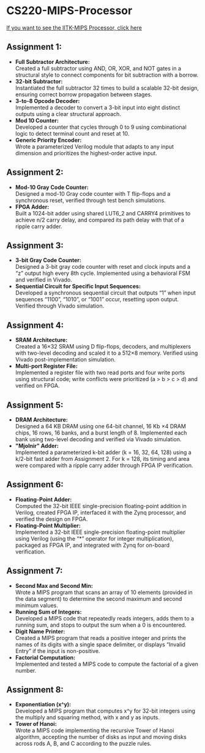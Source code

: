 # CS220-MIPS-Processor

[If you want to see the IITK-MIPS Processor, click here](./IITK-MIPS%20Processor)

## Assignment 1:
- **Full Subtractor Architecture:**  
  Created a full subtractor using AND, OR, XOR, and NOT gates in a structural style to connect components for bit subtraction with a borrow.
- **32-bit Subtractor:**  
  Instantiated the full subtractor 32 times to build a scalable 32-bit design, ensuring correct borrow propagation between stages.
- **3-to-8 Opcode Decoder:**  
  Implemented a decoder to convert a 3-bit input into eight distinct outputs using a clear structural approach.
- **Mod 10 Counter:**  
  Developed a counter that cycles through 0 to 9 using combinational logic to detect terminal count and reset at 10.
- **Generic Priority Encoder:**  
  Wrote a parameterized Verilog module that adapts to any input dimension and prioritizes the highest-order active input.

## Assignment 2:
- **Mod-10 Gray Code Counter:**  
  Designed a mod-10 Gray code counter with T flip-flops and a synchronous reset, verified through test bench simulations.
- **FPGA Adder:**  
  Built a 1024-bit adder using shared LUT6_2 and CARRY4 primitives to achieve n/2 carry delay, and compared its path delay with that of a ripple carry adder.

## Assignment 3: 
- **3-bit Gray Code Counter:**  
  Designed a 3-bit gray code counter with reset and clock inputs and a “z” output high every 8th cycle. Implemented using a behavioral FSM and verified in Vivado.
- **Sequential Circuit for Specific Input Sequences:**  
  Developed a synchronous sequential circuit that outputs “1” when input sequences “1100”, “1010”, or “1001” occur, resetting upon output. Verified through Vivado simulation.

## Assignment 4: 
- **SRAM Architecture:**  
  Created a 16×32 SRAM using D flip-flops, decoders, and multiplexers with two-level decoding and scaled it to a 512×8 memory. Verified using Vivado post-implementation simulation.
- **Multi-port Register File:**  
  Implemented a register file with two read ports and four write ports using structural code; write conflicts were prioritized (a > b > c > d) and verified on FPGA.

## Assignment 5: 
- **DRAM Architecture:**  
  Designed a 64 KB DRAM using one 64-bit channel, 16 Kb ×4 DRAM chips, 16 rows, 16 banks, and a burst length of 8. Implemented each bank using two-level decoding and verified via Vivado simulation.
- **"Mjolnir" Adder:**  
  Implemented a parameterized k-bit adder (k = 16, 32, 64, 128) using a k/2-bit fast adder from Assignment 2. For k = 128, its timing and area were compared with a ripple carry adder through FPGA IP verification.

## Assignment 6: 
- **Floating-Point Adder:**  
  Computed the 32-bit IEEE single-precision floating-point addition in Verilog, created FPGA IP, interfaced it with the Zynq processor, and verified the design on FPGA.
- **Floating-Point Multiplier:**  
  Implemented a 32-bit IEEE single-precision floating-point multiplier using Verilog (using the “*” operator for integer multiplication), packaged as FPGA IP, and integrated with Zynq for on-board verification.

## Assignment 7: 
- **Second Max and Second Min:**  
  Wrote a MIPS program that scans an array of 10 elements (provided in the data segment) to determine the second maximum and second minimum values.
- **Running Sum of Integers:**  
  Developed a MIPS code that repeatedly reads integers, adds them to a running sum, and stops to output the sum when a 0 is encountered.
- **Digit Name Printer:**  
  Created a MIPS program that reads a positive integer and prints the names of its digits with a single space delimiter, or displays “Invalid Entry” if the input is non-positive.
- **Factorial Computation:**  
  Implemented and tested a MIPS code to compute the factorial of a given number.

## Assignment 8: 
- **Exponentiation (x^y):**  
  Developed a MIPS program that computes x^y for 32-bit integers using the multiply and squaring method, with x and y as inputs.
- **Tower of Hanoi:**  
  Wrote a MIPS code implementing the recursive Tower of Hanoi algorithm, accepting the number of disks as input and moving disks across rods A, B, and C according to the puzzle rules.

